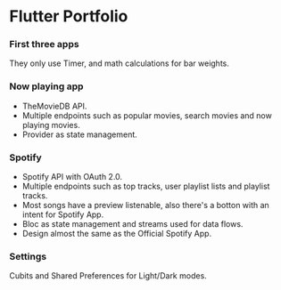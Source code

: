 # Flutter Portfolio

### First three apps
They only use Timer, and math calculations for bar weights.
### Now playing app
 - TheMovieDB API.
 - Multiple endpoints such as popular movies, search movies and now playing movies.
 - Provider as state management.
### Spotify
 - Spotify API with OAuth 2.0.
 - Multiple endpoints such as top tracks, user playlist lists and playlist tracks.
 - Most songs have a preview listenable, also there's a botton with an intent for Spotify App.
 - Bloc as state management and streams used for data flows.
 - Design almost the same as the Official Spotify App.
### Settings 
Cubits and Shared Preferences for Light/Dark modes.
